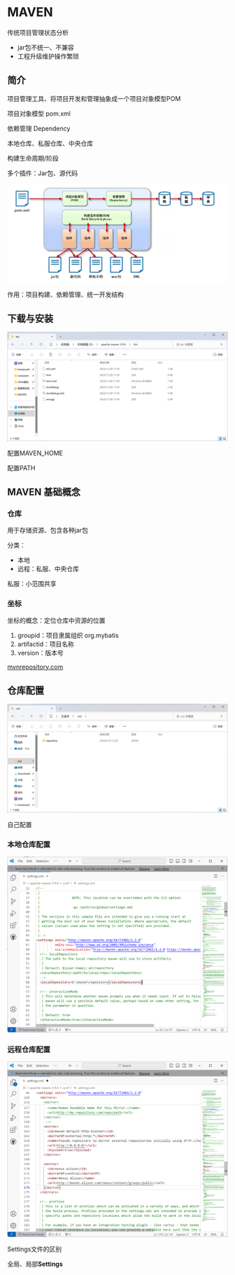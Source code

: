 # MAVEN

传统项目管理状态分析

- jar包不统一、不兼容
- 工程升级维护操作繁琐

## 简介

项目管理工具、将项目开发和管理抽象成一个项目对象模型POM

项目对象模型 pom.xml

依赖管理 Dependency

本地仓库、私服仓库、中央仓库

构建生命周期/阶段

多个插件：Jar包、源代码

![image-20240518145613234](./01MAVEN简介.assets/image-20240518145613234.png)

作用：项目构建、依赖管理、统一开发结构

## 下载与安装

![image-20240518145927746](./01MAVEN简介.assets/image-20240518145927746.png)

配置MAVEN_HOME

配置PATH

## MAVEN 基础概念

### 仓库

用于存储资源、包含各种jar包

分类：

- 本地
- 远程：私服、中央仓库

私服：小范围共享

### 坐标

坐标的概念：定位仓库中资源的位置

1. groupid：项目隶属组织 org.mybatis
2. artifactid：项目名称
3. version：版本号

[mvnrepository.com](https://mvnrepository.com/)

## 仓库配置

![image-20240518150946950](./01MAVEN简介.assets/image-20240518150946950.png)

自己配置

### 本地仓库配置

![image-20240518151208492](./01MAVEN简介.assets/image-20240518151208492.png)

### 远程仓库配置

![image-20240518151541111](./01MAVEN简介.assets/image-20240518151541111.png)

Settings文件的区别

全局、局部**Settings**

